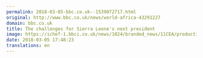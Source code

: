 ```yaml
---
permalink: 2018-03-05-bbc.co.uk--1539072717.html
original: http://www.bbc.co.uk/news/world-africa-43291227
domain: bbc.co.uk
title: The challenges for Sierra Leone's next president
image: https://ichef-1.bbci.co.uk/news/1024/branded_news/11CEA/production/_100283927_p0604tml.jpg
date: 2018-03-05 17:48:23
translations: en
---
```


